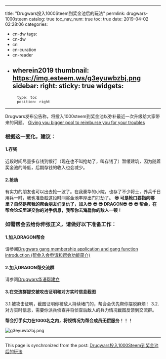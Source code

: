 
---
title: "Drugwars投入1000Steem到奖金池后的玩法"
permlink: drugwars-1000steem
catalog: true
toc_nav_num: true
toc: true
date: 2019-04-02 02:28:06
categories:
- cn-dw
tags:
- cn-dw
- cn
- cn-curation
- cn-reader
- wherein2019
thumbnail: https://img.esteem.ws/g3eyuwbzbj.png
sidebar:
    right:
        sticky: true
widgets:
    -
        type: toc
        position: right
---


Drugwars发布公告称，将投入1000steem到奖金池以弥补最近一次升级给大家带来的问题。
[Giving you bigger pool to reimburse you for your troubles](https://busy.org/@drugwars/giving-you-bigger-pool-to-reimburse-you-for-your-troubles)

### 根据这一变化，建议：
#### 1.存钱
近段时间尽量多存钱到银行（现在也不叫抢劫了，叫存钱了）暂缓建筑，因为随着奖金池的降低，后期存钱的收入也会减少。
#### 2.抢劫
有实力的朋友也可以出去抢一波了。在我豪华的小院，也存了不少将士，养兵千日用兵一时，我也准备趁这段时间奖金池丰厚出门打劫了。
**😎 可是枪口要指向哪里？自然是帮我的帮会朋友们复仇了，加入😎 😎 😎 DRAGON😎 😎 😎 帮会，在帮会论坛里递交你的对手信息，我帮你去海扁你的敌人一顿！**

### 如需帮会去给你伸张正义，请做好以下准备工作：
#### 1.加入DRAGON帮会
请参阅[Drugwars gang membership application and gang function introduction (帮会入会申请和帮会功能简介)](https://busy.org/@m18207319997/drugwars-gang-membership-application-and-gang-function-introduction)
#### 2.加入DRAGON帮交流群
请参阅[Drugwars华语帮建立](https://busy.org/@m18207319997/2npmbp-drugwars)
#### 3.在交流群提交被攻击证明和对方实时信息截图
3.1.被攻击证明，截图证明你被敌人持续堵门的，帮会会优先帮你摆脱麻烦！
3.2.对方实时信息，需要你派兵侦查并将侦查后敌人的兵力情况截图反馈到交流群。

**帮会打手实力在1000名之内，将视情况为帮会成员无偿服务！！！**


![g3eyuwbzbj.png](https://img.esteem.ws/g3eyuwbzbj.png)

- - -

This page is synchronized from the post: [Drugwars投入1000Steem到奖金池后的玩法](https://steemit.com/@m18207319997/drugwars-1000steem)
